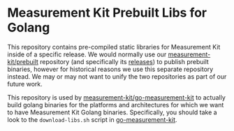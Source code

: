 # Measurement Kit Prebuilt Libs for Golang

This repository contains pre-compiled static libraries for Measurement
Kit inside of a specific release. We would normally use our
[measurement-kit/prebuilt](https://github.com/measurement-kit/prebuilt)
repository (and specifically its [releases](
https://github.com/measurement-kit/prebuilt/releases))
to publish prebuilt binaries, however for historical reasons we use
this separate repository instead. We may or may not want to unify
the two repositories as part of our future work.

This repository is used by [measurement-kit/go-measurement-kit](
https://github.com/measurement-kit/go-measurement-kit) to actually
build golang binaries for the platforms and architectures for which
we want to have Measurement Kit Golang binaries. Specifically, you should
take a look to the `download-libs.sh` script in [go-measurement-kit](
https://github.com/measurement-kit/go-measurement-kit).

